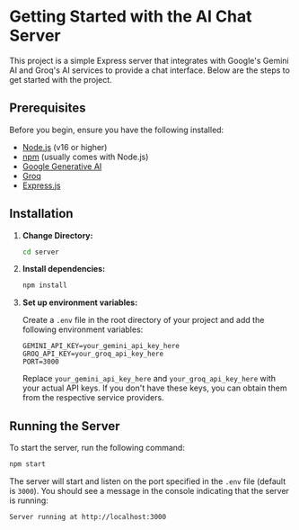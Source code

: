 # Getting Started with the AI Chat Server

This project is a simple Express server that integrates with Google's Gemini AI and Groq's AI services to provide a chat interface. Below are the steps to get started with the project.

## Prerequisites

Before you begin, ensure you have the following installed:

- [Node.js](https://nodejs.org/) (v16 or higher)
- [npm](https://www.npmjs.com/) (usually comes with Node.js)
- [Google Generative AI](https://ai.google.dev/)
- [Groq](https://groq.com/)
- [Express.js](https://expressjs.com/)

## Installation

1. **Change Directory:**

   ```bash
   cd server
   ```

2. **Install dependencies:**

   ```bash
   npm install
   ```

3. **Set up environment variables:**

   Create a `.env` file in the root directory of your project and add the following environment variables:

   ```env
   GEMINI_API_KEY=your_gemini_api_key_here
   GROQ_API_KEY=your_groq_api_key_here
   PORT=3000
   ```

   Replace `your_gemini_api_key_here` and `your_groq_api_key_here` with your actual API keys. If you don't have these keys, you can obtain them from the respective service providers.

## Running the Server

To start the server, run the following command:

```bash
npm start
```

The server will start and listen on the port specified in the `.env` file (default is `3000`). You should see a message in the console indicating that the server is running:

```
Server running at http://localhost:3000
```